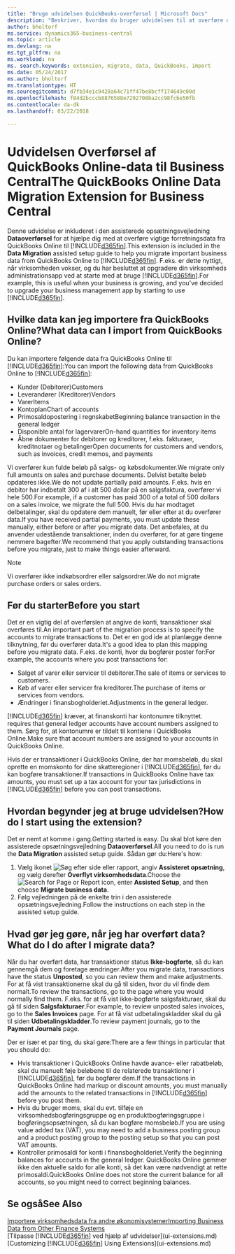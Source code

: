 ```yaml
---
title: "Bruge udvidelsen QuickBooks-overførsel | Microsoft Docs"
description: "Beskriver, hvordan du bruger udvidelsen til at overføre debitorer, kreditorer, varer og konti fra QuickBooks Online til Business Central."
author: bholtorf
ms.service: dynamics365-business-central
ms.topic: article
ms.devlang: na
ms.tgt_pltfrm: na
ms.workload: na
ms. search.keywords: extension, migrate, data, QuickBooks, import
ms.date: 05/24/2017
ms.author: bholtorf
ms.translationtype: HT
ms.sourcegitcommit: d7fb34e1c9428a64c71ff47be8bcff174649c00d
ms.openlocfilehash: f84d2bcccb8876588e7292708ba2cc98fcbe50fb
ms.contentlocale: da-dk
ms.lasthandoff: 03/22/2018

---
```


# <a name="the-quickbooks-online-data-migration-extension-for-business-central"></a><span data-ttu-id="1890b-103">Udvidelsen Overførsel af QuickBooks Online-data til Business Central</span><span class="sxs-lookup"><span data-stu-id="1890b-103">The QuickBooks Online Data Migration Extension for Business Central</span></span>
<span data-ttu-id="1890b-104">Denne udvidelse er inkluderet i den assisterede opsætningsvejledning **Dataoverførsel** for at hjælpe dig med at overføre vigtige forretningsdata fra QuickBooks Online til [!INCLUDE[d365fin](includes/d365fin_md.md)].</span><span class="sxs-lookup"><span data-stu-id="1890b-104">This extension is included in the **Data Migration** assisted setup guide to help you migrate important business data from QuickBooks Online to [!INCLUDE[d365fin](includes/d365fin_md.md)].</span></span> <span data-ttu-id="1890b-105">F.eks. er dette nyttigt, når virksomheden vokser, og du har besluttet at opgradere din virksomheds administrationsapp ved at starte med at bruge [!INCLUDE[d365fin](includes/d365fin_md.md)].</span><span class="sxs-lookup"><span data-stu-id="1890b-105">For example, this is useful when your business is growing, and you've decided to upgrade your business management app by starting to use [!INCLUDE[d365fin](includes/d365fin_md.md)].</span></span>

## <a name="what-data-can-i-import-from-quickbooks-online"></a><span data-ttu-id="1890b-106">Hvilke data kan jeg importere fra QuickBooks Online?</span><span class="sxs-lookup"><span data-stu-id="1890b-106">What data can I import from QuickBooks Online?</span></span>
<span data-ttu-id="1890b-107">Du kan importere følgende data fra QuickBooks Online til [!INCLUDE[d365fin](includes/d365fin_md.md)]:</span><span class="sxs-lookup"><span data-stu-id="1890b-107">You can import the following data from QuickBooks Online to [!INCLUDE[d365fin](includes/d365fin_md.md)]:</span></span>  

* <span data-ttu-id="1890b-108">Kunder (Debitorer)</span><span class="sxs-lookup"><span data-stu-id="1890b-108">Customers</span></span>
* <span data-ttu-id="1890b-109">Leverandører (Kreditorer)</span><span class="sxs-lookup"><span data-stu-id="1890b-109">Vendors</span></span>
* <span data-ttu-id="1890b-110">Varer</span><span class="sxs-lookup"><span data-stu-id="1890b-110">Items</span></span>
* <span data-ttu-id="1890b-111">Kontoplan</span><span class="sxs-lookup"><span data-stu-id="1890b-111">Chart of accounts</span></span>
* <span data-ttu-id="1890b-112">Primosaldopostering i regnskabet</span><span class="sxs-lookup"><span data-stu-id="1890b-112">Beginning balance transaction in the general ledger</span></span>
* <span data-ttu-id="1890b-113">Disponible antal for lagervarer</span><span class="sxs-lookup"><span data-stu-id="1890b-113">On-hand quantities for inventory items</span></span>
* <span data-ttu-id="1890b-114">Åbne dokumenter for debitorer og kreditorer, f.eks. fakturaer, kreditnotaer og betalinger</span><span class="sxs-lookup"><span data-stu-id="1890b-114">Open documents for customers and vendors, such as invoices, credit memos, and payments</span></span>

<span data-ttu-id="1890b-115">Vi overfører kun fulde beløb på salgs- og købsdokumenter.</span><span class="sxs-lookup"><span data-stu-id="1890b-115">We migrate only full amounts on sales and purchase documents.</span></span> <span data-ttu-id="1890b-116">Delvist betalte beløb opdateres ikke.</span><span class="sxs-lookup"><span data-stu-id="1890b-116">We do not update partially paid amounts.</span></span> <span data-ttu-id="1890b-117">F.eks. hvis en debitor har indbetalt 300 af i alt 500 dollar på en salgsfaktura, overfører vi hele 500.</span><span class="sxs-lookup"><span data-stu-id="1890b-117">For example, if a customer has paid 300 of a total of 500 dollars on a sales invoice, we migrate the full 500.</span></span> <span data-ttu-id="1890b-118">Hvis du har modtaget delbetalinger, skal du opdatere dem manuelt, før eller efter at du overfører data.</span><span class="sxs-lookup"><span data-stu-id="1890b-118">If you have received partial payments, you must update these manually, either before or after you migrate data.</span></span> <span data-ttu-id="1890b-119">Det anbefales, at du anvender udestående transaktioner, inden du overfører, for at gøre tingene nemmere bagefter.</span><span class="sxs-lookup"><span data-stu-id="1890b-119">We recommend that you apply outstanding transactions before you migrate, just to make things easier afterward.</span></span>

> [!NOTE]  
>   <span data-ttu-id="1890b-120">Vi overfører ikke indkøbsordrer eller salgsordrer.</span><span class="sxs-lookup"><span data-stu-id="1890b-120">We do not migrate purchase orders or sales orders.</span></span>

## <a name="before-you-start"></a><span data-ttu-id="1890b-121">Før du starter</span><span class="sxs-lookup"><span data-stu-id="1890b-121">Before you start</span></span>
<span data-ttu-id="1890b-122">Det er en vigtig del af overførslen at angive de konti, transaktioner skal overføres til.</span><span class="sxs-lookup"><span data-stu-id="1890b-122">An important part of the migration process is to specify the accounts to migrate transactions to.</span></span> <span data-ttu-id="1890b-123">Det er en god ide at planlægge denne tilknytning, før du overfører data.</span><span class="sxs-lookup"><span data-stu-id="1890b-123">It's a good idea to plan this mapping before you migrate data.</span></span> <span data-ttu-id="1890b-124">F.eks. de konti, hvor du bogfører poster for:</span><span class="sxs-lookup"><span data-stu-id="1890b-124">For example, the accounts where you post transactions for:</span></span>  

* <span data-ttu-id="1890b-125">Salget af varer eller servicer til debitorer.</span><span class="sxs-lookup"><span data-stu-id="1890b-125">The sale of items or services to customers.</span></span>
* <span data-ttu-id="1890b-126">Køb af varer eller servicer fra kreditorer.</span><span class="sxs-lookup"><span data-stu-id="1890b-126">The purchase of items or services from vendors.</span></span>  
* <span data-ttu-id="1890b-127">Ændringer i finansbogholderiet.</span><span class="sxs-lookup"><span data-stu-id="1890b-127">Adjustments in the general ledger.</span></span>  

[!INCLUDE[d365fin](includes/d365fin_md.md)]<span data-ttu-id="1890b-128"> kræver, at finanskonti har kontonumre tilknyttet.</span><span class="sxs-lookup"><span data-stu-id="1890b-128"> requires that general ledger accounts have account numbers assigned to them.</span></span> <span data-ttu-id="1890b-129">Sørg for, at kontonumre er tildelt til kontiene i QuickBooks Online.</span><span class="sxs-lookup"><span data-stu-id="1890b-129">Make sure that account numbers are assigned to your accounts in QuickBooks Online.</span></span>

<span data-ttu-id="1890b-130">Hvis der er transaktioner i QuickBooks Online, der har momsbeløb, du skal oprette en momskonto for dine skatteregioner i [!INCLUDE[d365fin](includes/d365fin_md.md)], før du kan bogføre transaktioner.</span><span class="sxs-lookup"><span data-stu-id="1890b-130">If transactions in QuickBooks Online have tax amounts, you must set up a tax account for your tax jurisdictions in [!INCLUDE[d365fin](includes/d365fin_md.md)] before you can post transactions.</span></span>

## <a name="how-do-i-start-using-the-extension"></a><span data-ttu-id="1890b-131">Hvordan begynder jeg at bruge udvidelsen?</span><span class="sxs-lookup"><span data-stu-id="1890b-131">How do I start using the extension?</span></span>
<span data-ttu-id="1890b-132">Det er nemt at komme i gang.</span><span class="sxs-lookup"><span data-stu-id="1890b-132">Getting started is easy.</span></span> <span data-ttu-id="1890b-133">Du skal blot køre den assisterede opsætningsvejledning **Dataoverførsel**.</span><span class="sxs-lookup"><span data-stu-id="1890b-133">All you need to do is run the **Data Migration** assisted setup guide.</span></span> <span data-ttu-id="1890b-134">Sådan gør du:</span><span class="sxs-lookup"><span data-stu-id="1890b-134">Here's how:</span></span>

1. <span data-ttu-id="1890b-135">Vælg ikonet ![Søg efter side eller rapport](media/ui-search/search_small.png "Ikonet Søg efter side eller rapport"), angiv **Assisteret opsætning**, og vælg derefter **Overflyt virksomhedsdata**.</span><span class="sxs-lookup"><span data-stu-id="1890b-135">Choose the ![Search for Page or Report](media/ui-search/search_small.png "Search for Page or Report icon") icon, enter **Assisted Setup**, and then choose **Migrate business data**.</span></span>
2. <span data-ttu-id="1890b-136">Følg vejledningen på de enkelte trin i den assisterede opsætningsvejledning.</span><span class="sxs-lookup"><span data-stu-id="1890b-136">Follow the instructions on each step in the assisted setup guide.</span></span>

## <a name="what-do-i-do-after-i-migrate-data"></a><span data-ttu-id="1890b-137">Hvad gør jeg gøre, når jeg har overført data?</span><span class="sxs-lookup"><span data-stu-id="1890b-137">What do I do after I migrate data?</span></span>
<span data-ttu-id="1890b-138">Når du har overført data, har transaktioner status **Ikke-bogførte**, så du kan gennemgå dem og foretage ændringer.</span><span class="sxs-lookup"><span data-stu-id="1890b-138">After you migrate data, transactions have the status **Unposted**, so you can review them and make adjustments.</span></span> <span data-ttu-id="1890b-139">For at få vist transaktionerne skal du gå til siden, hvor du vil finde dem normalt.</span><span class="sxs-lookup"><span data-stu-id="1890b-139">To review the transactions, go to the page where you would normally find them.</span></span> <span data-ttu-id="1890b-140">F.eks. for at få vist ikke-bogførte salgsfakturaer, skal du gå til siden **Salgsfakturaer**.</span><span class="sxs-lookup"><span data-stu-id="1890b-140">For example, to review unposted sales invoices, go to the **Sales Invoices** page.</span></span> <span data-ttu-id="1890b-141">For at få vist udbetalingskladder skal du gå til siden **Udbetalingskladder**.</span><span class="sxs-lookup"><span data-stu-id="1890b-141">To review payment journals, go to the **Payment Journals** page.</span></span>   

<span data-ttu-id="1890b-142">Der er især et par ting, du skal gøre:</span><span class="sxs-lookup"><span data-stu-id="1890b-142">There are a few things in particular that you should do:</span></span>

* <span data-ttu-id="1890b-143">Hvis transaktioner i QuickBooks Online havde avance- eller rabatbeløb, skal du manuelt føje beløbene til de relaterede transaktioner i [!INCLUDE[d365fin](includes/d365fin_md.md)], før du bogfører dem.</span><span class="sxs-lookup"><span data-stu-id="1890b-143">If the transactions in QuickBooks Online had markup or discount amounts, you must manually add the amounts to the related transactions in [!INCLUDE[d365fin](includes/d365fin_md.md)] before you post them.</span></span>
* <span data-ttu-id="1890b-144">Hvis du bruger moms, skal du evt. tilføje en virksomhedsbogføringsgruppe og en produktbogføringsgruppe i bogføringsopsætningen, så du kan bogføre momsbeløb.</span><span class="sxs-lookup"><span data-stu-id="1890b-144">If you are using value added tax (VAT), you may need to add a business posting group and a product posting group to the posting setup so that you can post VAT amounts.</span></span>
* <span data-ttu-id="1890b-145">Kontroller primosaldi for konti i finansbogholderiet.</span><span class="sxs-lookup"><span data-stu-id="1890b-145">Verify the beginning balances for accounts in the general ledger.</span></span> <span data-ttu-id="1890b-146">QuickBooks Online gemmer ikke den aktuelle saldo for alle konti, så det kan være nødvendigt at rette primosaldi.</span><span class="sxs-lookup"><span data-stu-id="1890b-146">QuickBooks Online does not store the current balance for all accounts, so you might need to correct beginning balances.</span></span>

## <a name="see-also"></a><span data-ttu-id="1890b-147">Se også</span><span class="sxs-lookup"><span data-stu-id="1890b-147">See Also</span></span>
[<span data-ttu-id="1890b-148">Importere virksomhedsdata fra andre økonomisystemer</span><span class="sxs-lookup"><span data-stu-id="1890b-148">Importing Business Data from Other Finance Systems</span></span>](upload-data.md)  
<span data-ttu-id="1890b-149">[Tilpasse [!INCLUDE[d365fin](includes/d365fin_md.md)] ved hjælp af udvidelser](ui-extensions.md)</span><span class="sxs-lookup"><span data-stu-id="1890b-149">[Customizing [!INCLUDE[d365fin](includes/d365fin_md.md)] Using Extensions](ui-extensions.md)</span></span>  

